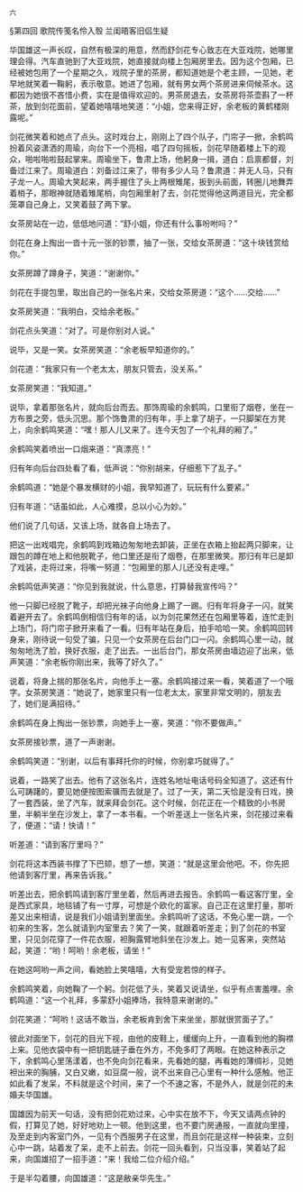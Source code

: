     六 

   §第四回 歌院传笺名伶入彀 兰闺晤客旧侣生疑

   华国雄这一声长叹，自然有极深的用意，然而舒剑花专心致志在大亚戏院，她哪里理会得。汽车直驰到了大亚戏院，她直接就向楼上包厢房里去。因为这个包厢，已经被她包用了一个星期之久，戏院子里的茶房，都知道她是个老主顾，一见她，老早地就笑着一鞠躬，表示敬意。她进了包厢，就有男女两个茶房进来伺候茶水。这都因为她很不吝惜小费，实在是值得欢迎的。男茶房退去，女茶房将茶壶斟了一杯茶，放到剑花面前，望着她嘻嘻地笑道：“小姐，您来得正好，余老板的黄鹤楼刚露呢。”

   剑花微笑着和她点了点头。这时戏台上，刚刚上了四个队子，门帘子一掀，余鹤鸣扮着风姿潇洒的周瑜，向台下一个亮相，唱了四句摇板，剑花早随着楼上下的观众，啪啦啪啦鼓起掌来。周瑜坐下，鲁肃上场，他躬身一揖，道白：启禀都督，刘备过江来了。周瑜道白：刘备过江来了，带有多少人马？鲁肃道：并无人马，只有子龙一人。周瑜大笑起来，两手握住了头上两根雉尾，扳到头前面，转圈儿地舞弄着梢子，那眼神就随着雉尾梢，向包厢里射了去，剑花觉得他这两道目光，完全都笼罩自己身上，又笑着鼓了两下掌。

   女茶房站在一边，低低地问道：“舒小姐，你还有什么事吩咐吗？”

   剑花在身上掏出一沓十元一张的钞票，抽了一张，交给女茶房道：“这十块钱赏给你。”

   女茶房蹲了蹲身子，笑道：“谢谢你。”

   剑花在手提包里，取出自己的一张名片来，交给女茶房道：“这个……交给……”

   女茶房笑道：“我明白，交给余老板。”

   剑花点头笑道：“对了。可是你别对人说。”

   说毕，又是一笑。女茶房笑道：“余老板早知道你的。”

   剑花道：“我家只有一个老太太，朋友只管去，没关系。”

   女茶房笑道：“我知道。”

   说毕，拿着那张名片，就向后台而去。那饰周瑜的余鹤鸣，口里衔了烟卷，坐在一方布景之旁，低头沉思。那个饰鲁肃的归有年，手上拿了胡子，一只脚架在方凳上，向余鹤鸣笑道：“嘿！那人儿又来了。连今天包了一个礼拜的厢了。”

   余鹤鸣笑着喷出一口烟来道：“真漂亮！”

   归有年向后台四处看了看，低声说：“你别胡来，仔细惹下了乱子。”

   余鹤鸣道：“她是个暴发横财的小姐，我早知道了，玩玩有什么要紧。”

   归有年道：“话虽如此，人心难摸，总以小心为妙。”

   他们说了几句话，又该上场，就各自上场去了。

   把这一出戏唱完，余鹤鸣到戏箱边匆匆地去卸装，正坐在衣箱上抬起两只脚来，让跟包的蹲在地上和他脱靴子，他口里还是衔了烟卷，在那里微笑。那归有年已是卸了戏装，走将过来，将嘴一努道：“包厢里的那人儿还没有走哩。”

   余鹤鸣低声笑道：“你见到我就说，什么意思，打算替我宣传吗？”

   他一只脚已经脱了靴子，却把光袜子向他身上踢了一踢。归有年将身子一闪，就笑着避开去了。余鹤鸣倒相信归有年的话，以为剑花果然还在包厢里等着，连忙走到上场门，将门帘子掀开来看了一看。归有年站在身后，拍手哈哈一笑。余鹤鸣回转身来，刚待说一句受了骗，只见一个女茶房在后台门口一闪。余鹤鸣心里一动，就匆匆地洗了脸，换好衣服，走了出去。一出后台门，那女茶房由墙边迎了出来，低声笑道：“余老板你刚出来，我等了好久了。”

   说着，将身上揣的那张名片，向他手上一塞。余鹤鸣接过来一看，笑着道了一个哦字。女茶房笑道：“她说了，她家里只有一位老太太，家里非常文明的，朋友去了，她们是满招待。”

   余鹤鸣在身上掏出一张钞票，向她手上一塞，笑道：“你不要做声。”

   女茶房接钞票，道了一声谢谢。

   余鹤鸣笑道：“别谢，以后有事拜托你的时候，你别拿巧就得了。”

   说着，一路笑了出去。他有了这张名片，连姓名地址电话号码全知道了。这还有什么可踌躇的，要见她便按图索骥而去就是了。过了一天，第二天恰是没有日戏，换了一套西装，坐了汽车，就来拜会剑花。这个时候，剑花正在一个精致的小书房里，半躺半坐在沙发上，拿了一本书看。一个听差送上一张名片来，剑花接过来看了，便道：“请！快请！”

   听差道：“请到客厅里吗？”

   剑花将这本西装书撑了下巴颏，想了一想，笑道：“就是这里会他吧。不，你先把他请到客厅里，再来告诉我。”

   听差出去，把余鹤鸣请到客厅里坐着，然后再进去报告。余鹤鸣一看这客厅里，全是西式家具，地毯铺了有一寸厚，可想是个欧化的富家。自己正在这里打量，那听差又出来相请，说是我们小姐请到里面坐。余鹤鸣听了这话，不免心里一跳，一个初来的生客，怎么就请到内室里去？笑了一笑，就跟着听差走；到了剑花的书室里，只见剑花穿了一件花衣服，袒胸露臂地斜坐在沙发上。她一见客来，突然站起，笑道：“哟！呵哟！余老板，请坐！”

   在她这呵哟一声之间，看她脸上笑嘻嘻，大有受宠若惊的样子。

   余鹤鸣笑着，向她鞠了一个躬。剑花低了头，笑着又说请坐，似乎有点害羞哩。余鹤鸣道：“这一个礼拜，多蒙舒小姐捧场，我特意来谢谢的。”

   剑花笑道：“呵哟！这话不敢当，余老板肯到舍下来坐坐，那就很赏面子了。”

   彼此对面坐下，剑花的目光下视，由他的皮鞋上，缓缓向上升，一直看到他的胸襟上来。见他衣袋中有一把钥匙链子垂在外方，不免多盯了两眼。在她这种表示之下，余鹤鸣心里荡漾着，也不免向剑花看来，先看她的腿，再看她的薄绸衫，见她袒出来的胸脯，又白又嫩，如豆腐一般，说不出来自己心里有一种什么感触。他正如此看了发呆，不料就是这个时间，来了一个不速之客，不是外人，就是剑花的未婚夫华国雄。

   国雄因为前天一句话，没有把剑花劝过来，心中实在放不下，今天又请两点钟的假，打算见了她，好好地劝上一顿。他到这里，也不要门房通报，一直就向里撞，及至走到内客室门外，一见有个西服男子在这里，而且剑花是这样一种装束，立刻心中一跳，站着发了呆，走不上前去。剑花一回头看到，只当没事，笑着站了起来，向国雄招了一招手道：“来！我给二位介绍介绍。”

   于是半勾着腰，向国雄道：“这是敝亲华先生。”


